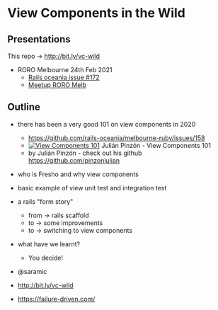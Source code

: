 # View Components in the Wild

## Presentations

This repo -> http://bit.ly/vc-wild

- RORO Melbourne 24th Feb 2021
  - [Rails oceania issue #172](https://github.com/rails-oceania/melbourne-ruby/issues/172)
  - [Meetup RORO Melb](https://www.meetup.com/Ruby-On-Rails-Oceania-Melbourne/events/xrqcbsyccdbgc/)

## Outline

* there has been a very good 101 on view components in 2020
  * https://github.com/rails-oceania/melbourne-ruby/issues/158
  * [![View Components 101](http://img.youtube.com/vi/Lzsb-Q5Lm9g/0.jpg)](https://youtu.be/Lzsb-Q5Lm9g)
    Julián Pinzón - View Components 101
  * by Julián Pinzón - check out his github https://github.com/pinzonjulian

* who is Fresho and why view components
* basic example of view unit test and integration test
* a rails "form story"
  * from -> rails scaffold
  * to -> some improvements
  * to -> switching to view components
* what have we learnt?
  * You decide!
* @saramic
* http://bit.ly/vc-wild
* https://failure-driven.com/

